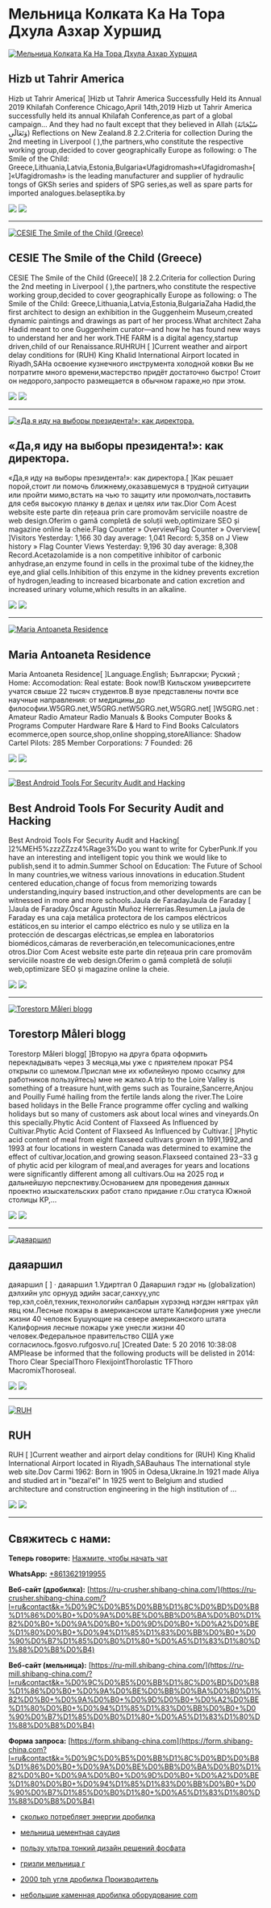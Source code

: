 # Мельница Колката Ка На Тора Дхула Азхар Хуршид

<a href="https://swt.shibang-china.com/?l=ru&img&k=%D0%9C%D0%B5%D0%BB%D1%8C%D0%BD%D0%B8%D1%86%D0%B0+%D0%9A%D0%BE%D0%BB%D0%BA%D0%B0%D1%82%D0%B0+%D0%9A%D0%B0+%D0%9D%D0%B0+%D0%A2%D0%BE%D1%80%D0%B0+%D0%94%D1%85%D1%83%D0%BB%D0%B0+%D0%90%D0%B7%D1%85%D0%B0%D1%80+%D0%A5%D1%83%D1%80%D1%88%D0%B8%D0%B4" target="_blank">![Мельница Колката Ка На Тора Дхула Азхар Хуршид](http://static.shibang-china.com/all-800x300/1062.jpg)</a>

## Hizb ut Tahrir America
Hizb ut Tahrir America[ ]Hizb ut Tahrir America Successfully Held its Annual 2019 Khilafah Conference Chicago,April 14th,2019 Hizb ut Tahrir America successfully held its annual Khilafah Conference,as part of a global campaign… And they had no fault except that they believed in Allah (سُبْحَانَهُ وَتَعَالَى) Reflections on New Zealand.8 2.2.Criteria for collection During the 2nd meeting in Liverpool ( ),the partners,who constitute the respective working group,decided to cover geographically Europe as following: o The Smile of the Child: Greece,Lithuania,Latvia,Estonia,Bulgaria&#171;Ufagidromash&#187;&#171;Ufagidromash&#187;[ ]&#171;Ufagidromash&#187; is the leading manufacturer and supplier of hydraulic tongs of GKSh series and spiders of SPG series,as well as spare parts for imported analogues.belaseptika.by


<a href="https://whatsapp.shibangsoft.com/WhatsApp.php" target="_blank" title="WhatsApp">![](http://static.shibang-china.com/icon/whatsapp.png)</a> <a href="https://swt.shibang-china.com/?l=ru&icon&k=%D0%9C%D0%B5%D0%BB%D1%8C%D0%BD%D0%B8%D1%86%D0%B0+%D0%9A%D0%BE%D0%BB%D0%BA%D0%B0%D1%82%D0%B0+%D0%9A%D0%B0+%D0%9D%D0%B0+%D0%A2%D0%BE%D1%80%D0%B0+%D0%94%D1%85%D1%83%D0%BB%D0%B0+%D0%90%D0%B7%D1%85%D0%B0%D1%80+%D0%A5%D1%83%D1%80%D1%88%D0%B8%D0%B4" target="_blank">![](http://static.shibang-china.com/icon/chat-ru.png)</a>

---

<a href="https://swt.shibang-china.com/?l=ru&img&k=%D0%9C%D0%B5%D0%BB%D1%8C%D0%BD%D0%B8%D1%86%D0%B0+%D0%9A%D0%BE%D0%BB%D0%BA%D0%B0%D1%82%D0%B0+%D0%9A%D0%B0+%D0%9D%D0%B0+%D0%A2%D0%BE%D1%80%D0%B0+%D0%94%D1%85%D1%83%D0%BB%D0%B0+%D0%90%D0%B7%D1%85%D0%B0%D1%80+%D0%A5%D1%83%D1%80%D1%88%D0%B8%D0%B4" target="_blank">![CESIE The Smile of the Child (Greece)](http://static.shibang-china.com/all-800x300/253.jpg)</a>

## CESIE The Smile of the Child (Greece)
CESIE The Smile of the Child (Greece)[ ]8 2.2.Criteria for collection During the 2nd meeting in Liverpool ( ),the partners,who constitute the respective working group,decided to cover geographically Europe as following: o The Smile of the Child: Greece,Lithuania,Latvia,Estonia,BulgariaZaha Hadid,the first architect to design an exhibition in the Guggenheim Museum,created dynamic paintings and drawings as part of her process.What architect Zaha Hadid meant to one Guggenheim curator—and how he has found new ways to understand her and her work.THE FARM is a digital agency,startup driven,child of our Renaissance.RUHRUH [ ]Current weather and airport delay conditions for (RUH) King Khalid International Airport located in Riyadh,SAНа освоение кузнечного инструмента холодной ковки Вы не потратите много времени,мастерство придёт достаточно быстро! Стоит он недорого,запросто размещается в обычном гараже,но при этом.


<a href="https://whatsapp.shibangsoft.com/WhatsApp.php" target="_blank" title="WhatsApp">![](http://static.shibang-china.com/icon/whatsapp.png)</a> <a href="https://swt.shibang-china.com/?l=ru&icon&k=%D0%9C%D0%B5%D0%BB%D1%8C%D0%BD%D0%B8%D1%86%D0%B0+%D0%9A%D0%BE%D0%BB%D0%BA%D0%B0%D1%82%D0%B0+%D0%9A%D0%B0+%D0%9D%D0%B0+%D0%A2%D0%BE%D1%80%D0%B0+%D0%94%D1%85%D1%83%D0%BB%D0%B0+%D0%90%D0%B7%D1%85%D0%B0%D1%80+%D0%A5%D1%83%D1%80%D1%88%D0%B8%D0%B4" target="_blank">![](http://static.shibang-china.com/icon/chat-ru.png)</a>

---

<a href="https://swt.shibang-china.com/?l=ru&img&k=%D0%9C%D0%B5%D0%BB%D1%8C%D0%BD%D0%B8%D1%86%D0%B0+%D0%9A%D0%BE%D0%BB%D0%BA%D0%B0%D1%82%D0%B0+%D0%9A%D0%B0+%D0%9D%D0%B0+%D0%A2%D0%BE%D1%80%D0%B0+%D0%94%D1%85%D1%83%D0%BB%D0%B0+%D0%90%D0%B7%D1%85%D0%B0%D1%80+%D0%A5%D1%83%D1%80%D1%88%D0%B8%D0%B4" target="_blank">![&#171;Да,я иду на выборы президента!&#187;: как директора.](http://static.shibang-china.com/all-800x300/793.jpg)</a>

## &#171;Да,я иду на выборы президента!&#187;: как директора.
&#171;Да,я иду на выборы президента!&#187;: как директора.[ ]Как решает порой,стоит ли помочь ближнему,оказавшемуся в трудной ситуации или пройти мимо,встать на чью то защиту или промолчать,поставить для себя высокую планку в делах и целях или так.Dior Com Acest website este parte din rețeaua prin care promovăm serviciile noastre de web design.Oferim o gamă completă de soluții web,optimizare SEO și magazine online la cheie.Flag Counter &#187; OverviewFlag Counter &#187; Overview[ ]Visitors Yesterday: 1,166 30 day average: 1,041 Record: 5,358 on J View history &#187; Flag Counter Views Yesterday: 9,196 30 day average: 8,308 Record.Acetazolamide is a non competitive inhibitor of carbonic anhydrase,an enzyme found in cells in the proximal tube of the kidney,the eye,and glial cells.Inhibition of this enzyme in the kidney prevents excretion of hydrogen,leading to increased bicarbonate and cation excretion and increased urinary volume,which results in an alkaline.


<a href="https://whatsapp.shibangsoft.com/WhatsApp.php" target="_blank" title="WhatsApp">![](http://static.shibang-china.com/icon/whatsapp.png)</a> <a href="https://swt.shibang-china.com/?l=ru&icon&k=%D0%9C%D0%B5%D0%BB%D1%8C%D0%BD%D0%B8%D1%86%D0%B0+%D0%9A%D0%BE%D0%BB%D0%BA%D0%B0%D1%82%D0%B0+%D0%9A%D0%B0+%D0%9D%D0%B0+%D0%A2%D0%BE%D1%80%D0%B0+%D0%94%D1%85%D1%83%D0%BB%D0%B0+%D0%90%D0%B7%D1%85%D0%B0%D1%80+%D0%A5%D1%83%D1%80%D1%88%D0%B8%D0%B4" target="_blank">![](http://static.shibang-china.com/icon/chat-ru.png)</a>

---

<a href="https://swt.shibang-china.com/?l=ru&img&k=%D0%9C%D0%B5%D0%BB%D1%8C%D0%BD%D0%B8%D1%86%D0%B0+%D0%9A%D0%BE%D0%BB%D0%BA%D0%B0%D1%82%D0%B0+%D0%9A%D0%B0+%D0%9D%D0%B0+%D0%A2%D0%BE%D1%80%D0%B0+%D0%94%D1%85%D1%83%D0%BB%D0%B0+%D0%90%D0%B7%D1%85%D0%B0%D1%80+%D0%A5%D1%83%D1%80%D1%88%D0%B8%D0%B4" target="_blank">![Maria Antoaneta Residence](http://static.shibang-china.com/all-800x300/869.jpg)</a>

## Maria Antoaneta Residence
Maria Antoaneta Residence[ ]Language.English; Български; Руский ; Home: Accomodation: Real estate: Book now!В Кильском университете учатся свыше 22 тысяч студентов.В вузе представлены почти все научные направления: от медицины,до философии.W5GRG.net,W5GRG.netW5GRG.net,W5GRG.net[ ]W5GRG.net : Amateur Radio Amateur Radio Manuals &amp; Books Computer Books &amp; Programs Computer Hardware Rare &amp; Hard to Find Books Calculators ecommerce,open source,shop,online shopping,storeAlliance: Shadow Cartel Pilots: 285 Member Corporations: 7 Founded: 26


<a href="https://whatsapp.shibangsoft.com/WhatsApp.php" target="_blank" title="WhatsApp">![](http://static.shibang-china.com/icon/whatsapp.png)</a> <a href="https://swt.shibang-china.com/?l=ru&icon&k=%D0%9C%D0%B5%D0%BB%D1%8C%D0%BD%D0%B8%D1%86%D0%B0+%D0%9A%D0%BE%D0%BB%D0%BA%D0%B0%D1%82%D0%B0+%D0%9A%D0%B0+%D0%9D%D0%B0+%D0%A2%D0%BE%D1%80%D0%B0+%D0%94%D1%85%D1%83%D0%BB%D0%B0+%D0%90%D0%B7%D1%85%D0%B0%D1%80+%D0%A5%D1%83%D1%80%D1%88%D0%B8%D0%B4" target="_blank">![](http://static.shibang-china.com/icon/chat-ru.png)</a>

---

<a href="https://swt.shibang-china.com/?l=ru&img&k=%D0%9C%D0%B5%D0%BB%D1%8C%D0%BD%D0%B8%D1%86%D0%B0+%D0%9A%D0%BE%D0%BB%D0%BA%D0%B0%D1%82%D0%B0+%D0%9A%D0%B0+%D0%9D%D0%B0+%D0%A2%D0%BE%D1%80%D0%B0+%D0%94%D1%85%D1%83%D0%BB%D0%B0+%D0%90%D0%B7%D1%85%D0%B0%D1%80+%D0%A5%D1%83%D1%80%D1%88%D0%B8%D0%B4" target="_blank">![Best Android Tools For Security Audit and Hacking](http://static.shibang-china.com/all-800x300/879.jpg)</a>

## Best Android Tools For Security Audit and Hacking
Best Android Tools For Security Audit and Hacking[ ]2%MEH5%zzzZZzz4%Rage3%Do you want to write for CyberPunk.If you have an interesting and intelligent topic you think we would like to publish,send it to admin.Summer School on Education: The Future of School In many countries,we witness various innovations in education.Student centered education,change of focus from memorizing towards understanding,inquiry based instruction,and other developments are can be witnessed in more and more schools.Jaula de FaradayJaula de Faraday [ ]Jaula de Faraday.&#211;scar Agust&#237;n Mu&#241;oz Herrer&#237;as.Resumen.La jaula de Faraday es una caja met&#225;lica protectora de los campos el&#233;ctricos est&#225;ticos,en su interior el campo el&#233;ctrico es nulo y se utiliza en la protecci&#243;n de descargas el&#233;ctricas,se emplea en laboratorios biom&#233;dicos,c&#225;maras de reverberaci&#243;n,en telecomunicaciones,entre otros.Dior Com Acest website este parte din rețeaua prin care promovăm serviciile noastre de web design.Oferim o gamă completă de soluții web,optimizare SEO și magazine online la cheie.


<a href="https://whatsapp.shibangsoft.com/WhatsApp.php" target="_blank" title="WhatsApp">![](http://static.shibang-china.com/icon/whatsapp.png)</a> <a href="https://swt.shibang-china.com/?l=ru&icon&k=%D0%9C%D0%B5%D0%BB%D1%8C%D0%BD%D0%B8%D1%86%D0%B0+%D0%9A%D0%BE%D0%BB%D0%BA%D0%B0%D1%82%D0%B0+%D0%9A%D0%B0+%D0%9D%D0%B0+%D0%A2%D0%BE%D1%80%D0%B0+%D0%94%D1%85%D1%83%D0%BB%D0%B0+%D0%90%D0%B7%D1%85%D0%B0%D1%80+%D0%A5%D1%83%D1%80%D1%88%D0%B8%D0%B4" target="_blank">![](http://static.shibang-china.com/icon/chat-ru.png)</a>

---

<a href="https://swt.shibang-china.com/?l=ru&img&k=%D0%9C%D0%B5%D0%BB%D1%8C%D0%BD%D0%B8%D1%86%D0%B0+%D0%9A%D0%BE%D0%BB%D0%BA%D0%B0%D1%82%D0%B0+%D0%9A%D0%B0+%D0%9D%D0%B0+%D0%A2%D0%BE%D1%80%D0%B0+%D0%94%D1%85%D1%83%D0%BB%D0%B0+%D0%90%D0%B7%D1%85%D0%B0%D1%80+%D0%A5%D1%83%D1%80%D1%88%D0%B8%D0%B4" target="_blank">![Torestorp M&#229;leri blogg](http://static.shibang-china.com/all-800x300/1158.jpg)</a>

## Torestorp M&#229;leri blogg
Torestorp M&#229;leri blogg[ ]Вторую на друга брата оформить перекладывать через 3 месяца,мы уже с приятелем прокат PS4 открыли со шлемом.Прислал мне их юбилейную промо ссылку для работников пользуйтесь) мне не жалко.A trip to the Loire Valley is something of a treasure hunt,with gems such as Touraine,Sancerre,Anjou and Pouilly Fum&#233; hailing from the fertile lands along the river.The Loire based holidays in the Belle France programme offer cycling and walking holidays but so many of customers ask about local wines and vineyards.On this specially.Phytic Acid Content of Flaxseed As Influenced by Cultivar.Phytic Acid Content of Flaxseed As Influenced by Cultivar.[ ]Phytic acid content of meal from eight flaxseed cultivars grown in 1991,1992,and 1993 at four locations in western Canada was determined to examine the effect of cultivar,location,and growing season.Flaxseed contained 23−33 g of phytic acid per kilogram of meal,and averages for years and locations were significantly different among all cultivars.Ош на 2025 год и дальнейшую перспективу.Основанием для проведения данных проектно изыскательских работ стало придание г.Ош статуса Южной столицы КР,…


<a href="https://whatsapp.shibangsoft.com/WhatsApp.php" target="_blank" title="WhatsApp">![](http://static.shibang-china.com/icon/whatsapp.png)</a> <a href="https://swt.shibang-china.com/?l=ru&icon&k=%D0%9C%D0%B5%D0%BB%D1%8C%D0%BD%D0%B8%D1%86%D0%B0+%D0%9A%D0%BE%D0%BB%D0%BA%D0%B0%D1%82%D0%B0+%D0%9A%D0%B0+%D0%9D%D0%B0+%D0%A2%D0%BE%D1%80%D0%B0+%D0%94%D1%85%D1%83%D0%BB%D0%B0+%D0%90%D0%B7%D1%85%D0%B0%D1%80+%D0%A5%D1%83%D1%80%D1%88%D0%B8%D0%B4" target="_blank">![](http://static.shibang-china.com/icon/chat-ru.png)</a>

---

<a href="https://swt.shibang-china.com/?l=ru&img&k=%D0%9C%D0%B5%D0%BB%D1%8C%D0%BD%D0%B8%D1%86%D0%B0+%D0%9A%D0%BE%D0%BB%D0%BA%D0%B0%D1%82%D0%B0+%D0%9A%D0%B0+%D0%9D%D0%B0+%D0%A2%D0%BE%D1%80%D0%B0+%D0%94%D1%85%D1%83%D0%BB%D0%B0+%D0%90%D0%B7%D1%85%D0%B0%D1%80+%D0%A5%D1%83%D1%80%D1%88%D0%B8%D0%B4" target="_blank">![даяаршил](http://static.shibang-china.com/all-800x300/345.jpg)</a>

## даяаршил
даяаршил [ ]&nbsp;&#0183;&#32;даяаршил 1.Удиртгал 0 Даяаршил гэдэг нь (globalization) дэлхийн улс орнууд эдийн засаг,санхүү,улс төр,хэл,соёл,техник,технологийн салбарын хүрээнд нэгдэн нягтрах үйл явц юм.Лесные пожары в американском штате Калифорния уже унесли жизни 40 человек Бушующие на севере американского штата Калифорния лесные пожары уже унесли жизни 40 человек.Федеральное правительство США уже согласилось.fgosvo.rufgosvo.ru[ ]Created Date: 5 20 2016 10:38:08 AMPlease be informed that the following products will be delisted in 2014: Thoro Clear SpecialThoro FlexijointThorolastic TFThoro MacromixThoroseal.


<a href="https://whatsapp.shibangsoft.com/WhatsApp.php" target="_blank" title="WhatsApp">![](http://static.shibang-china.com/icon/whatsapp.png)</a> <a href="https://swt.shibang-china.com/?l=ru&icon&k=%D0%9C%D0%B5%D0%BB%D1%8C%D0%BD%D0%B8%D1%86%D0%B0+%D0%9A%D0%BE%D0%BB%D0%BA%D0%B0%D1%82%D0%B0+%D0%9A%D0%B0+%D0%9D%D0%B0+%D0%A2%D0%BE%D1%80%D0%B0+%D0%94%D1%85%D1%83%D0%BB%D0%B0+%D0%90%D0%B7%D1%85%D0%B0%D1%80+%D0%A5%D1%83%D1%80%D1%88%D0%B8%D0%B4" target="_blank">![](http://static.shibang-china.com/icon/chat-ru.png)</a>

---

<a href="https://swt.shibang-china.com/?l=ru&img&k=%D0%9C%D0%B5%D0%BB%D1%8C%D0%BD%D0%B8%D1%86%D0%B0+%D0%9A%D0%BE%D0%BB%D0%BA%D0%B0%D1%82%D0%B0+%D0%9A%D0%B0+%D0%9D%D0%B0+%D0%A2%D0%BE%D1%80%D0%B0+%D0%94%D1%85%D1%83%D0%BB%D0%B0+%D0%90%D0%B7%D1%85%D0%B0%D1%80+%D0%A5%D1%83%D1%80%D1%88%D0%B8%D0%B4" target="_blank">![RUH](http://static.shibang-china.com/all-800x300/817.jpg)</a>

## RUH
RUH [ ]Current weather and airport delay conditions for (RUH) King Khalid International Airport located in Riyadh,SABauhaus The international style web site.Dov Carmi 1962: Born in 1905 in Odesa,Ukraine.In 1921 made Aliya and studied art in &quot;bezal'el&quot; In 1925 went to Belgium and studied architecture and construction engineering in the high institution of …

<a href="https://whatsapp.shibangsoft.com/WhatsApp.php" target="_blank" title="WhatsApp">![](http://static.shibang-china.com/icon/whatsapp.png)</a> <a href="https://swt.shibang-china.com/?l=ru&icon&k=%D0%9C%D0%B5%D0%BB%D1%8C%D0%BD%D0%B8%D1%86%D0%B0+%D0%9A%D0%BE%D0%BB%D0%BA%D0%B0%D1%82%D0%B0+%D0%9A%D0%B0+%D0%9D%D0%B0+%D0%A2%D0%BE%D1%80%D0%B0+%D0%94%D1%85%D1%83%D0%BB%D0%B0+%D0%90%D0%B7%D1%85%D0%B0%D1%80+%D0%A5%D1%83%D1%80%D1%88%D0%B8%D0%B4" target="_blank">![](http://static.shibang-china.com/icon/chat-ru.png)</a>

---
## Свяжитесь с нами:

**Теперь говорите:** [Нажмите, чтобы начать чат](https://swt.shibang-china.com?l=ru&contact&k=%D0%9C%D0%B5%D0%BB%D1%8C%D0%BD%D0%B8%D1%86%D0%B0+%D0%9A%D0%BE%D0%BB%D0%BA%D0%B0%D1%82%D0%B0+%D0%9A%D0%B0+%D0%9D%D0%B0+%D0%A2%D0%BE%D1%80%D0%B0+%D0%94%D1%85%D1%83%D0%BB%D0%B0+%D0%90%D0%B7%D1%85%D0%B0%D1%80+%D0%A5%D1%83%D1%80%D1%88%D0%B8%D0%B4)

**WhatsApp:**  [+8613621919955](https://whatsapp.shibangsoft.com/WhatsApp.php)

**Веб-сайт (дробилка):** [https://ru-crusher.shibang-china.com/](https://ru-crusher.shibang-china.com/?l=ru&contact&k=%D0%9C%D0%B5%D0%BB%D1%8C%D0%BD%D0%B8%D1%86%D0%B0+%D0%9A%D0%BE%D0%BB%D0%BA%D0%B0%D1%82%D0%B0+%D0%9A%D0%B0+%D0%9D%D0%B0+%D0%A2%D0%BE%D1%80%D0%B0+%D0%94%D1%85%D1%83%D0%BB%D0%B0+%D0%90%D0%B7%D1%85%D0%B0%D1%80+%D0%A5%D1%83%D1%80%D1%88%D0%B8%D0%B4)

**Веб-сайт (мельница):** [https://ru-mill.shibang-china.com/](https://ru-mill.shibang-china.com/?l=ru&contact&k=%D0%9C%D0%B5%D0%BB%D1%8C%D0%BD%D0%B8%D1%86%D0%B0+%D0%9A%D0%BE%D0%BB%D0%BA%D0%B0%D1%82%D0%B0+%D0%9A%D0%B0+%D0%9D%D0%B0+%D0%A2%D0%BE%D1%80%D0%B0+%D0%94%D1%85%D1%83%D0%BB%D0%B0+%D0%90%D0%B7%D1%85%D0%B0%D1%80+%D0%A5%D1%83%D1%80%D1%88%D0%B8%D0%B4)

**Форма запроса:** [https://form.shibang-china.com](https://form.shibang-china.com?l=ru&contact&k=%D0%9C%D0%B5%D0%BB%D1%8C%D0%BD%D0%B8%D1%86%D0%B0+%D0%9A%D0%BE%D0%BB%D0%BA%D0%B0%D1%82%D0%B0+%D0%9A%D0%B0+%D0%9D%D0%B0+%D0%A2%D0%BE%D1%80%D0%B0+%D0%94%D1%85%D1%83%D0%BB%D0%B0+%D0%90%D0%B7%D1%85%D0%B0%D1%80+%D0%A5%D1%83%D1%80%D1%88%D0%B8%D0%B4)

* [сколько потребляет энергии дробилка](../106/%D1%81%D0%BA%D0%BE%D0%BB%D1%8C%D0%BA%D0%BE%20%D0%BF%D0%BE%D1%82%D1%80%D0%B5%D0%B1%D0%BB%D1%8F%D0%B5%D1%82%20%D1%8D%D0%BD%D0%B5%D1%80%D0%B3%D0%B8%D0%B8%20%D0%B4%D1%80%D0%BE%D0%B1%D0%B8%D0%BB%D0%BA%D0%B0.md)

* [мельница цементная саудия](../119/%D0%BC%D0%B5%D0%BB%D1%8C%D0%BD%D0%B8%D1%86%D0%B0%20%D1%86%D0%B5%D0%BC%D0%B5%D0%BD%D1%82%D0%BD%D0%B0%D1%8F%20%D1%81%D0%B0%D1%83%D0%B4%D0%B8%D1%8F.md)

* [пользу ультра тонкий дизайн решений фосфата](../115/%D0%BF%D0%BE%D0%BB%D1%8C%D0%B7%D1%83%20%D1%83%D0%BB%D1%8C%D1%82%D1%80%D0%B0%20%D1%82%D0%BE%D0%BD%D0%BA%D0%B8%D0%B9%20%D0%B4%D0%B8%D0%B7%D0%B0%D0%B9%D0%BD%20%D1%80%D0%B5%D1%88%D0%B5%D0%BD%D0%B8%D0%B9%20%D1%84%D0%BE%D1%81%D1%84%D0%B0%D1%82%D0%B0.md)

* [гризли мельница г](../120/%D0%B3%D1%80%D0%B8%D0%B7%D0%BB%D0%B8%20%D0%BC%D0%B5%D0%BB%D1%8C%D0%BD%D0%B8%D1%86%D0%B0%20%D0%B3.md)

* [2000 tph угля дробилка Производитель](../114/2000%20tph%20%D1%83%D0%B3%D0%BB%D1%8F%20%D0%B4%D1%80%D0%BE%D0%B1%D0%B8%D0%BB%D0%BA%D0%B0%20%D0%9F%D1%80%D0%BE%D0%B8%D0%B7%D0%B2%D0%BE%D0%B4%D0%B8%D1%82%D0%B5%D0%BB%D1%8C.md)

* [небольшие каменная дробилка оборудование com](../115/%D0%BD%D0%B5%D0%B1%D0%BE%D0%BB%D1%8C%D1%88%D0%B8%D0%B5%20%D0%BA%D0%B0%D0%BC%D0%B5%D0%BD%D0%BD%D0%B0%D1%8F%20%D0%B4%D1%80%D0%BE%D0%B1%D0%B8%D0%BB%D0%BA%D0%B0%20%D0%BE%D0%B1%D0%BE%D1%80%D1%83%D0%B4%D0%BE%D0%B2%D0%B0%D0%BD%D0%B8%D0%B5%20com.md)